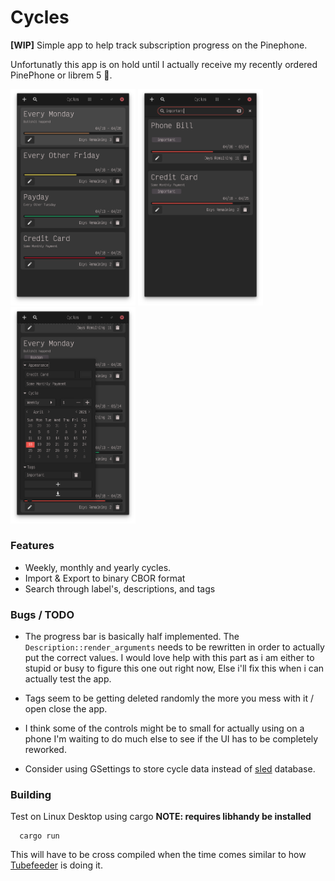 # Cycles

**[WIP]** Simple app to help track subscription progress on the Pinephone.

Unfortunatly this app is on hold until I actually receive my recently ordered PinePhone or librem 5 🤣.

<img src="./screenshots/main.png" alt="drawing" width="200"/>
<img src="./screenshots/search.png" alt="drawing" width="200"/>
<img src="./screenshots/edit.png" alt="drawing" width="200"/>

### Features
   - Weekly, monthly and yearly cycles.
   - Import & Export to binary CBOR format
   - Search through label's, descriptions, and tags

### Bugs / TODO
   - The progress bar is basically half implemented. The `Description::render_arguments`
   needs to be rewritten in order to actually put the correct values. I would love
   help with this part as i am either to stupid or busy to figure this one out
   right now, Else i'll fix this when i can actually test the app.

   - Tags seem to be getting deleted randomly the more you mess with it / open close the app.

   - I think some of the controls might be to small for actually using on a phone
   I'm waiting to do much else to see if the UI has to be completely reworked.

   - Consider using GSettings to store cycle data instead of [sled](https://docs.rs/sled)
   database.

### Building

  Test on Linux Desktop using cargo **NOTE: requires libhandy be installed**

      cargo run

  This will have to be cross compiled when the time comes similar to how
  [Tubefeeder](https://github.com/Schmiddiii/Tubefeeder) is doing it.
